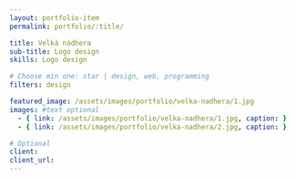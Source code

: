 ```yaml
---
layout: portfolio-item
permalink: portfolio/:title/

title: Velká nádhera
sub-title: Logo design
skills: Logo design

# Choose min one: star | design, web, programming
filters: design

featured_image: /assets/images/portfolio/velka-nadhera/1.jpg
images: #text optional
  - { link: /assets/images/portfolio/velka-nadhera/1.jpg, caption: }
  - { link: /assets/images/portfolio/velka-nadhera/2.jpg, caption: }

# Optional
client:
client_url:
---
```

